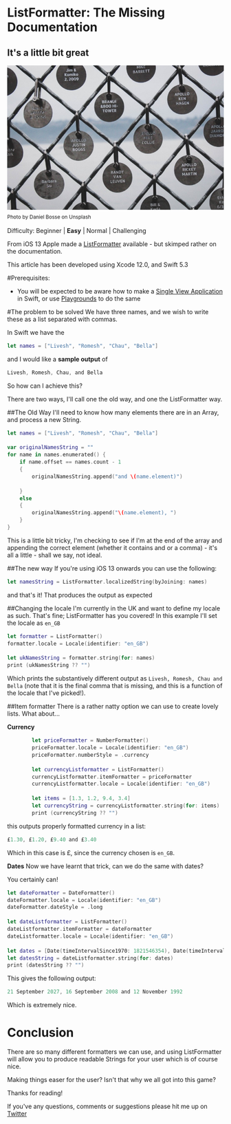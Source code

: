 # ListFormatter: The Missing Documentation
## It's a little bit great

![Photo by Daniel Bosse on Unsplash](Images/0*u_dp385Nmhuw9JwP.jpeg)<br/>
<sub>Photo by Daniel Bosse on Unsplash<sub>

Difficulty: Beginner | **Easy** | Normal | Challenging

From iOS 13 Apple made a [ListFormatter](https://developer.apple.com/documentation/foundation/listformatter) available - but skimped rather on the documentation. 

This article has been developed using Xcode 12.0, and Swift 5.3

#Prerequisites:
* You will be expected to be aware how to make a [Single View Application](https://medium.com/swlh/your-first-ios-application-using-xcode-9983cf6efb71) in Swift, or use [Playgrounds](https://medium.com/@stevenpcurtis.sc/coding-in-swift-playgrounds-1a5563efa089) to do the same

#The problem to be solved
We have three names, and we wish to write these as a list separated with commas.

In Swift we have the 
```swift
let names = ["Livesh", "Romesh", "Chau", "Bella"]
```

and I would like a **sample output** of 

```swift
Livesh, Romesh, Chau, and Bella
```

So how can I achieve this?

There are two ways, I'll call one the old way, and one the ListFormatter way.

##The Old Way
I'll need to know how many elements there are in an Array, and process a new String. 

```swift
let names = ["Livesh", "Romesh", "Chau", "Bella"]

var originalNamesString = ""
for name in names.enumerated() {
    if name.offset == names.count - 1
    {
        originalNamesString.append("and \(name.element)")
        
    }
    else
    {
        originalNamesString.append("\(name.element), ")
    }
}
```
This is a little bit tricky, I'm checking to see if I'm at the end of the array and appending the correct element (whether it contains and or a comma) - it's all a little - shall we say, not ideal.

##The new way
If you're using iOS 13 onwards you can use the following:
```swift
let namesString = ListFormatter.localizedString(byJoining: names)
```

and that's it! That produces the output as expected

##Changing the locale
I'm currently in the UK and want to define my locale as such.
That's fine; ListFormatter has you covered!
In this example I'll set the locale as `en_GB`

```swift
let formatter = ListFormatter()
formatter.locale = Locale(identifier: "en_GB")

let ukNamesString = formatter.string(for: names)
print (ukNamesString ?? "")
```

Which prints the substantively different output as `Livesh, Romesh, Chau and Bella` (note that it is the final comma that is missing, and this is a function of the locale that I've picked!).

##Item formatter
There is a rather natty option we can use to create lovely lists. What about...

**Currency**

```swift
        let priceFormatter = NumberFormatter()
        priceFormatter.locale = Locale(identifier: "en_GB")
        priceFormatter.numberStyle = .currency
        
        let currencyListformatter = ListFormatter()
        currencyListformatter.itemFormatter = priceFormatter
        currencyListformatter.locale = Locale(identifier: "en_GB")
        
        let items = [1.3, 1.2, 9.4, 3.4]
        let currencyString = currencyListformatter.string(for: items)
        print (currencyString ?? "")
```
this outputs properly formatted currency in a list:

```swift
£1.30, £1.20, £9.40 and £3.40
```

Which in this case is £, since the currency chosen is `en_GB`.

**Dates**
Now we have learnt that trick, can we do the same with dates?

You certainly can!

```swift
let dateFormatter = DateFormatter()
dateFormatter.locale = Locale(identifier: "en_GB")
dateFormatter.dateStyle = .long

let dateListformatter = ListFormatter()
dateListformatter.itemFormatter = dateFormatter
dateListformatter.locale = Locale(identifier: "en_GB")

let dates = [Date(timeIntervalSince1970: 1821546354), Date(timeIntervalSince1970: 1221546354), Date(timeIntervalSince1970: 721546354)]
let datesString = dateListformatter.string(for: dates)
print (datesString ?? "")
```

This gives the following output:

```swift
21 September 2027, 16 September 2008 and 12 November 1992
```

Which is extremely nice.

# Conclusion
There are so many different formatters we can use, and using ListFormatter will allow you to produce readable Strings for your user which is of course nice.

Making things easer for the user? Isn't that why we all got into this game?

Thanks for reading!

 If you've any questions, comments or suggestions please hit me up on [Twitter](https://twitter.com/stevenpcurtis) 